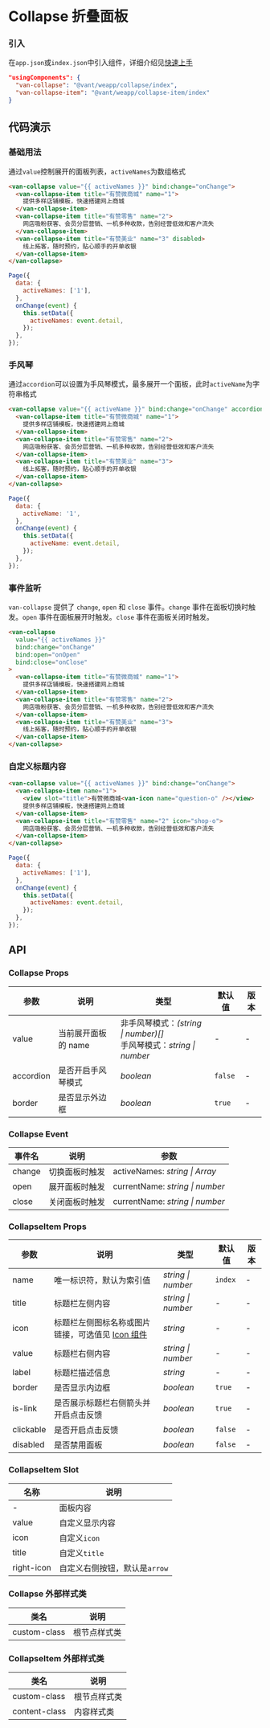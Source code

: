 # Collapse 折叠面板

### 引入

在`app.json`或`index.json`中引入组件，详细介绍见[快速上手](#/quickstart#yin-ru-zu-jian)

```json
"usingComponents": {
  "van-collapse": "@vant/weapp/collapse/index",
  "van-collapse-item": "@vant/weapp/collapse-item/index"
}
```

## 代码演示

### 基础用法

通过`value`控制展开的面板列表，`activeNames`为数组格式

```html
<van-collapse value="{{ activeNames }}" bind:change="onChange">
  <van-collapse-item title="有赞微商城" name="1">
    提供多样店铺模板，快速搭建网上商城
  </van-collapse-item>
  <van-collapse-item title="有赞零售" name="2">
    网店吸粉获客、会员分层营销、一机多种收款，告别经营低效和客户流失
  </van-collapse-item>
  <van-collapse-item title="有赞美业" name="3" disabled>
    线上拓客，随时预约，贴心顺手的开单收银
  </van-collapse-item>
</van-collapse>
```

```javascript
Page({
  data: {
    activeNames: ['1'],
  },
  onChange(event) {
    this.setData({
      activeNames: event.detail,
    });
  },
});
```

### 手风琴

通过`accordion`可以设置为手风琴模式，最多展开一个面板，此时`activeName`为字符串格式

```html
<van-collapse value="{{ activeName }}" bind:change="onChange" accordion>
  <van-collapse-item title="有赞微商城" name="1">
    提供多样店铺模板，快速搭建网上商城
  </van-collapse-item>
  <van-collapse-item title="有赞零售" name="2">
    网店吸粉获客、会员分层营销、一机多种收款，告别经营低效和客户流失
  </van-collapse-item>
  <van-collapse-item title="有赞美业" name="3">
    线上拓客，随时预约，贴心顺手的开单收银
  </van-collapse-item>
</van-collapse>
```

```javascript
Page({
  data: {
    activeName: '1',
  },
  onChange(event) {
    this.setData({
      activeName: event.detail,
    });
  },
});
```

### 事件监听

`van-collapse` 提供了 `change`, `open` 和 `close` 事件。`change` 事件在面板切换时触发。`open` 事件在面板展开时触发。`close` 事件在面板关闭时触发。

```html
<van-collapse
  value="{{ activeNames }}"
  bind:change="onChange"
  bind:open="onOpen"
  bind:close="onClose"
>
  <van-collapse-item title="有赞微商城" name="1">
    提供多样店铺模板，快速搭建网上商城
  </van-collapse-item>
  <van-collapse-item title="有赞零售" name="2">
    网店吸粉获客、会员分层营销、一机多种收款，告别经营低效和客户流失
  </van-collapse-item>
  <van-collapse-item title="有赞美业" name="3">
    线上拓客，随时预约，贴心顺手的开单收银
  </van-collapse-item>
</van-collapse>
```

### 自定义标题内容

```html
<van-collapse value="{{ activeNames }}" bind:change="onChange">
  <van-collapse-item name="1">
    <view slot="title">有赞微商城<van-icon name="question-o" /></view>
    提供多样店铺模板，快速搭建网上商城
  </van-collapse-item>
  <van-collapse-item title="有赞零售" name="2" icon="shop-o">
    网店吸粉获客、会员分层营销、一机多种收款，告别经营低效和客户流失
  </van-collapse-item>
</van-collapse>
```

```javascript
Page({
  data: {
    activeNames: ['1'],
  },
  onChange(event) {
    this.setData({
      activeNames: event.detail,
    });
  },
});
```

## API

### Collapse Props

| 参数 | 说明 | 类型 | 默认值 | 版本 |
| --- | --- | --- | --- | --- |
| value | 当前展开面板的 name | 非手风琴模式：_(string \| number)[]_<br>手风琴模式：_string \| number_ | - | - |
| accordion | 是否开启手风琴模式 | _boolean_ | `false` | - |
| border | 是否显示外边框 | _boolean_ | `true` | - |

### Collapse Event

| 事件名 | 说明           | 参数                           |
| ------ | -------------- | ------------------------------ |
| change | 切换面板时触发 | activeNames: _string \| Array_ |
| open | 展开面板时触发 | currentName: _string \| number_ |
| close | 关闭面板时触发 | currentName: _string \| number_ |

### CollapseItem Props

| 参数 | 说明 | 类型 | 默认值 | 版本 |
| --- | --- | --- | --- | --- |
| name | 唯一标识符，默认为索引值 | _string \| number_ | `index` | - |
| title | 标题栏左侧内容 | _string \| number_ | - | - |
| icon | 标题栏左侧图标名称或图片链接，可选值见 [Icon 组件](#/icon) | _string_ | - | - |
| value | 标题栏右侧内容 | _string \| number_ | - | - |
| label | 标题栏描述信息 | _string_ | - | - |
| border | 是否显示内边框 | _boolean_ | `true` | - |
| is-link | 是否展示标题栏右侧箭头并开启点击反馈 | _boolean_ | `true` | - |
| clickable | 是否开启点击反馈 | _boolean_ | `false` | - |
| disabled | 是否禁用面板 | _boolean_ | `false` | - |

### CollapseItem Slot

| 名称       | 说明                          |
| ---------- | ----------------------------- |
| -          | 面板内容                      |
| value      | 自定义显示内容                |
| icon       | 自定义`icon`                  |
| title      | 自定义`title`                 |
| right-icon | 自定义右侧按钮，默认是`arrow` |

### Collapse 外部样式类

| 类名         | 说明         |
| ------------ | ------------ |
| custom-class | 根节点样式类 |

### CollapseItem 外部样式类

| 类名          | 说明         |
| ------------- | ------------ |
| custom-class  | 根节点样式类 |
| content-class | 内容样式类   |
